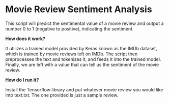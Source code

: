# Movie Review Sentiment Analysis
This script will predict the sentimental value of a movie review and output a number 0 to 1 (negative to positive), indicating the sentiment.

**How does it work?**

It utilizes a trained model provided by Keras known as the IMDb dataset, which is trained by movie reviews left on IMDb. The script then preprocesses the text and tokenizes it, and feeds it into the trained model. Finally, we are left with a value that can tell us the sentiment of the movie review.

**How do I run it?**

Install the Tensorflow library and put whatever movie review you would like into text.txt. The one provided is just a sample review.
